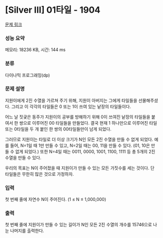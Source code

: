 # [Silver III] 01타일 - 1904 

[문제 링크](https://www.acmicpc.net/problem/1904) 

### 성능 요약

메모리: 18236 KB, 시간: 144 ms

### 분류

다이나믹 프로그래밍(dp)

### 문제 설명

<p>지원이에게 2진 수열을 가르쳐 주기 위해, 지원이 아버지는 그에게 타일들을 선물해주셨다. 그리고 이 각각의 타일들은 0 또는 1이 쓰여 있는 낱장의 타일들이다.</p>

<p>어느 날 짓궂은 동주가 지원이의 공부를 방해하기 위해 0이 쓰여진 낱장의 타일들을 붙여서 한 쌍으로 이루어진 00 타일들을 만들었다. 결국 현재 1 하나만으로 이루어진 타일 또는 0타일을 두 개 붙인 한 쌍의 00타일들만이 남게 되었다.</p>

<p>그러므로 지원이는 타일로 더 이상 크기가 N인 모든 2진 수열을 만들 수 없게 되었다. 예를 들어, N=1일 때 1만 만들 수 있고, N=2일 때는 00, 11을 만들 수 있다. (01, 10은 만들 수 없게 되었다.) 또한 N=4일 때는 0011, 0000, 1001, 1100, 1111 등 총 5개의 2진 수열을 만들 수 있다.</p>

<p>우리의 목표는 N이 주어졌을 때 지원이가 만들 수 있는 모든 가짓수를 세는 것이다. 단 타일들은 무한히 많은 것으로 가정하자.</p>

### 입력 

 <p>첫 번째 줄에 자연수 N이 주어진다. (1 ≤ N ≤ 1,000,000)</p>

### 출력 

 <p>첫 번째 줄에 지원이가 만들 수 있는 길이가 N인 모든 2진 수열의 개수를 15746으로 나눈 나머지를 출력한다.</p>

